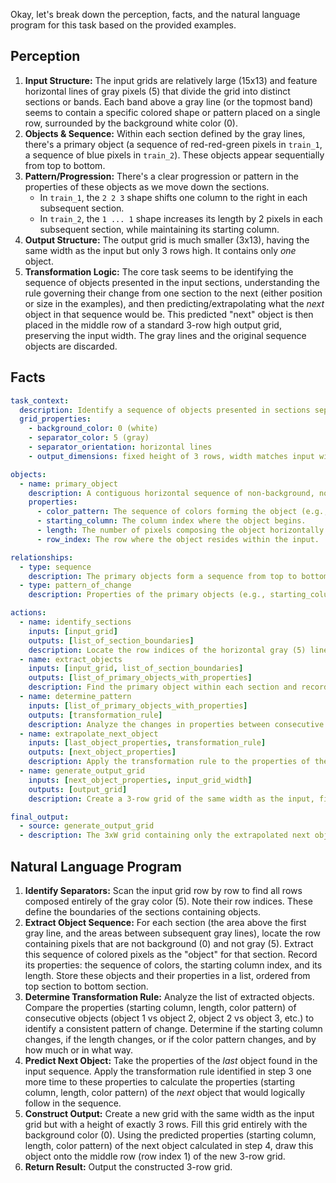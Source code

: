 Okay, let's break down the perception, facts, and the natural language program for this task based on the provided examples.

## Perception

1.  **Input Structure:** The input grids are relatively large (15x13) and feature horizontal lines of gray pixels (5) that divide the grid into distinct sections or bands. Each band above a gray line (or the topmost band) seems to contain a specific colored shape or pattern placed on a single row, surrounded by the background white color (0).
2.  **Objects & Sequence:** Within each section defined by the gray lines, there's a primary object (a sequence of red-red-green pixels in `train_1`, a sequence of blue pixels in `train_2`). These objects appear sequentially from top to bottom.
3.  **Pattern/Progression:** There's a clear progression or pattern in the properties of these objects as we move down the sections.
    *   In `train_1`, the `2 2 3` shape shifts one column to the right in each subsequent section.
    *   In `train_2`, the `1 ... 1` shape increases its length by 2 pixels in each subsequent section, while maintaining its starting column.
4.  **Output Structure:** The output grid is much smaller (3x13), having the same width as the input but only 3 rows high. It contains only *one* object.
5.  **Transformation Logic:** The core task seems to be identifying the sequence of objects presented in the input sections, understanding the rule governing their change from one section to the next (either position or size in the examples), and then predicting/extrapolating what the *next* object in that sequence would be. This predicted "next" object is then placed in the middle row of a standard 3-row high output grid, preserving the input width. The gray lines and the original sequence objects are discarded.

## Facts


```yaml
task_context:
  description: Identify a sequence of objects presented in sections separated by gray lines, determine the rule governing the change between sequential objects, extrapolate the next object in the sequence, and output this single extrapolated object in a minimal 3-row grid.
  grid_properties:
    - background_color: 0 (white)
    - separator_color: 5 (gray)
    - separator_orientation: horizontal lines
    - output_dimensions: fixed height of 3 rows, width matches input width.

objects:
  - name: primary_object
    description: A contiguous horizontal sequence of non-background, non-separator pixels found within a single row in each section of the input grid.
    properties:
      - color_pattern: The sequence of colors forming the object (e.g., [2, 2, 3] or [1, 1, ...]).
      - starting_column: The column index where the object begins.
      - length: The number of pixels composing the object horizontally.
      - row_index: The row where the object resides within the input.

relationships:
  - type: sequence
    description: The primary objects form a sequence from top to bottom, corresponding to the sections separated by gray lines.
  - type: pattern_of_change
    description: Properties of the primary objects (e.g., starting_column, length) change predictably from one object to the next in the sequence.

actions:
  - name: identify_sections
    inputs: [input_grid]
    outputs: [list_of_section_boundaries]
    description: Locate the row indices of the horizontal gray (5) lines.
  - name: extract_objects
    inputs: [input_grid, list_of_section_boundaries]
    outputs: [list_of_primary_objects_with_properties]
    description: Find the primary object within each section and record its properties (color_pattern, starting_column, length, row_index).
  - name: determine_pattern
    inputs: [list_of_primary_objects_with_properties]
    outputs: [transformation_rule]
    description: Analyze the changes in properties between consecutive objects in the list to find the rule (e.g., "increment starting_column by 1", "increment length by 2").
  - name: extrapolate_next_object
    inputs: [last_object_properties, transformation_rule]
    outputs: [next_object_properties]
    description: Apply the transformation rule to the properties of the last object in the sequence to predict the properties of the next object.
  - name: generate_output_grid
    inputs: [next_object_properties, input_grid_width]
    outputs: [output_grid]
    description: Create a 3-row grid of the same width as the input, filled with the background color (0). Place the extrapolated object (using its predicted properties) into the middle row (row index 1).

final_output:
  - source: generate_output_grid
  - description: The 3xW grid containing only the extrapolated next object in the sequence.
```


## Natural Language Program

1.  **Identify Separators:** Scan the input grid row by row to find all rows composed entirely of the gray color (5). Note their row indices. These define the boundaries of the sections containing objects.
2.  **Extract Object Sequence:** For each section (the area above the first gray line, and the areas between subsequent gray lines), locate the row containing pixels that are not background (0) and not gray (5). Extract this sequence of colored pixels as the "object" for that section. Record its properties: the sequence of colors, the starting column index, and its length. Store these objects and their properties in a list, ordered from top section to bottom section.
3.  **Determine Transformation Rule:** Analyze the list of extracted objects. Compare the properties (starting column, length, color pattern) of consecutive objects (object 1 vs object 2, object 2 vs object 3, etc.) to identify a consistent pattern of change. Determine if the starting column changes, if the length changes, or if the color pattern changes, and by how much or in what way.
4.  **Predict Next Object:** Take the properties of the *last* object found in the input sequence. Apply the transformation rule identified in step 3 one more time to these properties to calculate the properties (starting column, length, color pattern) of the *next* object that would logically follow in the sequence.
5.  **Construct Output:** Create a new grid with the same width as the input grid but with a height of exactly 3 rows. Fill this grid entirely with the background color (0). Using the predicted properties (starting column, length, color pattern) of the next object calculated in step 4, draw this object onto the middle row (row index 1) of the new 3-row grid.
6.  **Return Result:** Output the constructed 3-row grid.